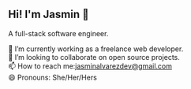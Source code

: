  ## Hi! I'm Jasmin  👋
A full-stack software engineer. <br>

🔭 I’m currently working as a freelance web developer.<br>
👯 I’m looking to collaborate on open source projects.<br>
📫 How to reach me:jasminalvarezdev@gmail.com <br>
😄 Pronouns: She/Her/Hers <br>


